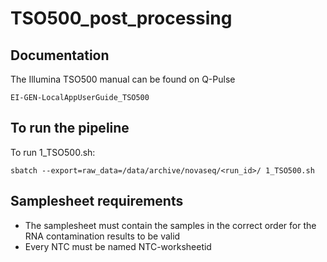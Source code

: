 # TSO500_post_processing


## Documentation

The Illumina TSO500 manual can be found on Q-Pulse 

`EI-GEN-LocalAppUserGuide_TSO500`

## To run the pipeline

To run 1_TSO500.sh:

`sbatch --export=raw_data=/data/archive/novaseq/<run_id>/ 1_TSO500.sh` 

## Samplesheet requirements
* The samplesheet must contain the samples in the correct order for the RNA contamination results to be valid
* Every NTC must be named NTC-worksheetid 
